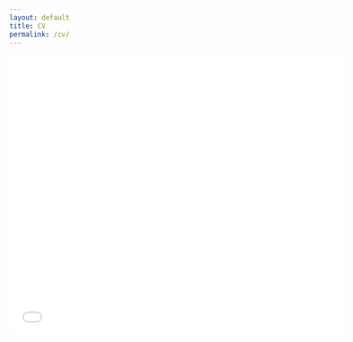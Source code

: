 ```yaml
---
layout: default
title: CV
permalink: /cv/
---
```


<embed src="/assets/img/IvanMorrowResume.pdf" width="600px" height="500px" />
